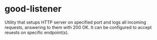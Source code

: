 # good-listener
Utility that setups HTTP server on specified port and logs all incoming requests, answering to them with 200 OK. It can be configured to 
accept reuests on specific endpoint(s).

